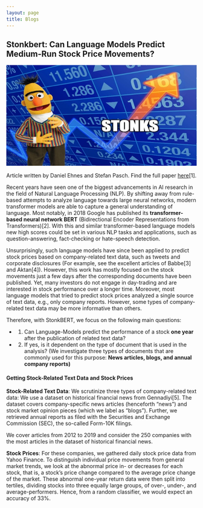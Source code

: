 ```yaml
---
layout: page
title: Blogs
---
```


## Stonkbert: Can Language Models Predict Medium-Run Stock Price Movements?
![Stonkbert](assets/img/stocknlp/stonkbert_cracked.jpg)

Article written by Daniel Ehnes and Stefan Pasch. Find the full paper [here](https://arxiv.org/abs/2202.02268)[1].

Recent years have seen one of the biggest advancements in AI research in the field of Natural Language Processing (NLP). By shifting away from rule-based attempts to analyze language towards large neural networks, modern transformer models are able to capture a general understanding of language. Most notably, in 2018 Google has published its **transformer-based neural network BERT** (Bidirectional Encoder Representations from Transformers)[2]. With this and similar transformer-based language models new high scores could be set in various NLP tasks and applications, such as question-answering, fact-checking or hate-speech detection.

Unsurprisingly, such language models have since been applied to predict stock prices based on company-related text data, such as tweets and corporate disclosures (For example, see the excellent articles of Babbe[3] and Aktan[4]). However, this work has mostly focused on the stock movements just a few days after the corresponding documents have been published. Yet, many investors do not engage in day-trading and are interested in stock performance over a longer time. Moreover, most language models that tried to predict stock prices analyzed a single source of text data, e.g., only company reports. However, some types of company-related text data may be more informative than others.

Therefore, with StonkBERT, we focus on the following main questions:

- 1. Can Language-Models predict the performance of a stock **one year** after the publication of related text data?
- 2. If yes, is it dependent on the type of document that is used in the analysis? (We investigate three types of documents that are commonly used for this purpose: **News articles, blogs, and annual company reports)**

#### Getting Stock-Related Text Data and Stock Prices

**Stock-Related Text Data**: We scrutinize three types of company-related text data: We use a dataset on historical financial news from Gennadiyi[5]. The dataset covers company-specific news articles (henceforth “news”) and stock market opinion pieces (which we label as “blogs”). Further, we retrieved annual reports as filed with the Securities and Exchange Commission (SEC), the so-called Form-10K filings.

We cover articles from 2012 to 2019 and consider the 250 companies with the most articles in the dataset of historical financial news.

**Stock Prices**: For these companies, we gathered daily stock price data from Yahoo Finance. To distinguish individual price movements from general market trends, we look at the abnormal price in- or decreases for each stock, that is, a stock’s price change compared to the average price change of the market. These abnormal one-year return data were then split into tertiles, dividing stocks into three equally large groups, of over-, under-, and average-performers. Hence, from a random classifier, we would expect an accuracy of 33%.
